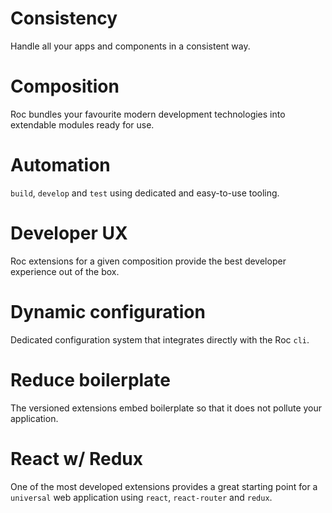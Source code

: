 # Consistency
Handle all your apps and components in a consistent way.

# Composition
Roc bundles your favourite modern development technologies into extendable modules ready for use.

# Automation
`build`, `develop` and `test` using dedicated and easy-to-use tooling.

# Developer UX
Roc extensions for a given composition provide the best developer experience out of the box.

# Dynamic configuration
Dedicated configuration system that integrates directly with the Roc `cli`.

# Reduce boilerplate
The versioned extensions embed boilerplate so that it does not pollute your application.

# React w/ Redux
One of the most developed extensions provides a great starting point for a `universal` web application using `react`, `react-router` and `redux`.
